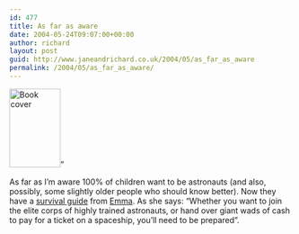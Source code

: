 ```yaml
---
id: 477
title: As far as aware
date: 2004-05-24T09:07:00+00:00
author: richard
layout: post
guid: http://www.janeandrichard.co.uk/2004/05/as_far_as_aware
permalink: /2004/05/as_far_as_aware/
---
```

[<img src="http://v1.janeandrichard.co.uk/blog/img/astroemma.jpg" width="91" height="140" alt="Book cover" />](http://www.amazon.co.uk/exec/obidos/ASIN/0141316586/richarddallaway)&#8221;

As far as I&#8217;m aware 100% of children want to be astronauts (and also, possibly, some slightly older people who should know better). Now they have a [survival guide](http://www.amazon.co.uk/exec/obidos/ASIN/0141316586/richarddallaway) from [Emma](http://v1.janeandrichard.co.uk/photos/henstagday/img_2453_640/). As she says: &#8220;Whether you want to join the elite corps of highly trained astronauts, or hand over giant wads of cash to pay for a ticket on a spaceship, you&#8217;ll need to be prepared&#8221;.